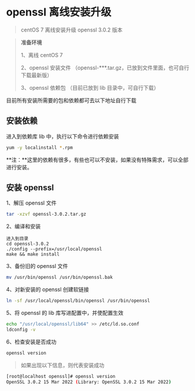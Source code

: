 # openssl 离线安装升级

> centOS 7 离线安装升级 openssl 3.0.2 版本

> **准备环境**
>
> 1、离线 centOS 7
>
> 2、openssl 安装文件 （openssl-***.tar.gz，已放到文件里面，也可自行下载最新版）
>
> 3、openssl 依赖包 （目前已放到 lib 目录中，可自行下载）

目前所有安装所需要的包和依赖都可去以下地址自行下载





## 安装依赖

进入到依赖库 lib 中，执行以下命令进行依赖安装

```bash
yum -y localinstall *.rpm
```

**注：**这里的依赖有很多，有些也可以不安装，如果没有特殊需求，可以全部进行安装。



## 安装 openssl 

1、解压 openssl 文件

```bash
tar -xzvf openssl-3.0.2.tar.gz
```

2、编译和安装

```bas
进入到目录
cd openssl-3.0.2
./config --prefix=/usr/local/openssl
make && make install
```

3、备份旧的 openssl 文件

```bash
mv /usr/bin/openssl /usr/bin/openssl.bak
```

4、对新安装的 openssl 创建软链接

```bash
ln -sf /usr/local/openssl/bin/openssl /usr/bin/openssl
```

5、将 openssl 的 lib 库写进配置中，并使配置生效

```bash
echo "/usr/local/openssl/lib64" >> /etc/ld.so.conf
ldconfig -v 
```

6、检查安装是否成功

```bash
openssl version
```

> 如果出现以下信息，则代表安装成功

```bash
[root@localhost openssl]# openssl version
OpenSSL 3.0.2 15 Mar 2022 (Library: OpenSSL 3.0.2 15 Mar 2022)
```





